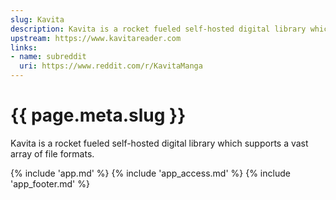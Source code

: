 ```yaml
---
slug: Kavita
description: Kavita is a rocket fueled self-hosted digital library which supports a vast array of file formats
upstream: https://www.kavitareader.com
links:
- name: subreddit
  uri: https://www.reddit.com/r/KavitaManga
---
```


# {{ page.meta.slug }}

Kavita is a rocket fueled self-hosted digital library which supports a vast array of file formats.

{% include 'app.md' %}
{% include 'app_access.md' %}
{% include 'app_footer.md' %}